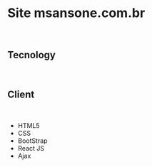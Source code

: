 <h1>Site msansone.com.br</h1>
<br>
<h2>Tecnology</h2>
<br>
<h2>Client</h2>
<br>
<ul>
  <li>HTML5</li>
  <li>CSS</li>
  <li>BootStrap</li>
  <li>React JS</li>
  <li>Ajax</li>
</ul>



